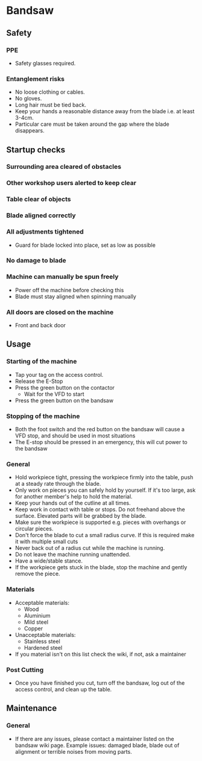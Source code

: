 # Bandsaw

## Safety
### PPE
 * Safety glasses required.

### Entanglement risks
 * No loose clothing or cables.
 * No gloves.
 * Long hair must be tied back.
 * Keep your hands a reasonable distance away from the blade i.e. at least 3-4cm.
 * Particular care must be taken around the gap where the blade disappears.

## Startup checks
### Surrounding area cleared of obstacles
### Other workshop users alerted to keep clear
### Table clear of objects
### Blade aligned correctly
### All adjustments tightened
 * Guard for blade locked into place, set as low as possible

### No damage to blade
### Machine can manually be spun freely
 * Power off the machine before checking this 
 * Blade must stay aligned when spinning manually

### All doors are closed on the machine
 * Front and back door

## Usage
### Starting of the machine
 * Tap your tag on the access control.
 * Release the E-Stop
 * Press the green button on the contactor
   * Wait for the VFD to start
 * Press the green button on the bandsaw
### Stopping of the machine
 * Both the foot switch and the red button on the bandsaw will cause a VFD stop, and should be used in most situations
 * The E-stop should be pressed in an emergency, this will cut power to the bandsaw
### General
 * Hold workpiece tight, pressing the workpiece firmly into the table, push at a steady rate through the blade.
 * Only work on pieces you can safely hold by yourself. If it's too large, ask for another member's help to hold the material.
 * Keep your hands out of the cutline at all times.
 * Keep work in contact with table or stops. Do not freehand above the surface. Elevated parts will be grabbed by the blade. 
 * Make sure the workpiece is supported e.g. pieces with overhangs or circular pieces.
 * Don't force the blade to cut a small radius curve. If this is required make it with multiple small cuts
 * Never back out of a radius cut while the machine is running.
 * Do not leave the machine running unattended.
 * Have a wide/stable stance.
 * If the workpiece gets stuck in the blade, stop the machine and gently remove the piece.

### Materials
 * Acceptable materials:
   * Wood
   * Aluminium
   * Mild steel
   * Copper
 * Unacceptable materials:
   * Stainless steel
   * Hardened steel
 * If you material isn't on this list check the wiki, if not, ask a maintainer

### Post Cutting
 * Once you have finished you cut, turn off the bandsaw, log out of the access control, and clean up the table.

## Maintenance
### General
 * If there are any issues, please contact a maintainer listed on the bandsaw wiki page. Example issues: damaged blade, blade out of alignment or terrible noises from moving parts.
